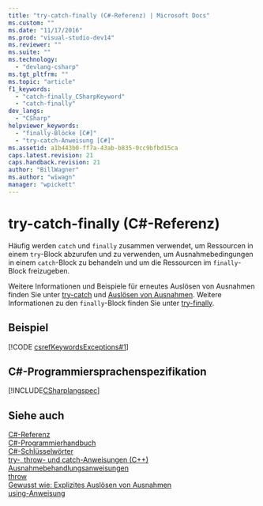 ```yaml
---
title: "try-catch-finally (C#-Referenz) | Microsoft Docs"
ms.custom: ""
ms.date: "11/17/2016"
ms.prod: "visual-studio-dev14"
ms.reviewer: ""
ms.suite: ""
ms.technology: 
  - "devlang-csharp"
ms.tgt_pltfrm: ""
ms.topic: "article"
f1_keywords: 
  - "catch-finally_CSharpKeyword"
  - "catch-finally"
dev_langs: 
  - "CSharp"
helpviewer_keywords: 
  - "finally-Blöcke [C#]"
  - "try-catch-Anweisung [C#]"
ms.assetid: a1b443b0-ff7a-43ab-b835-0cc9bfbd15ca
caps.latest.revision: 21
caps.handback.revision: 21
author: "BillWagner"
ms.author: "wiwagn"
manager: "wpickett"
---
```

# try-catch-finally (C#-Referenz)
Häufig werden `catch` und `finally` zusammen verwendet, um Ressourcen in einem `try`\-Block abzurufen und zu verwenden, um Ausnahmebedingungen in einem `catch`\-Block zu behandeln und um die Ressourcen im `finally`\-Block freizugeben.  
  
 Weitere Informationen und Beispiele für erneutes Auslösen von Ausnahmen finden Sie unter [try\-catch](../../../csharp/language-reference/keywords/try-catch.md) und [Auslösen von Ausnahmen](../Topic/How%20to:%20Explicitly%20Throw%20Exceptions.md).  Weitere Informationen zu den `finally`\-Block finden Sie unter [try\-finally](../../../csharp/language-reference/keywords/try-finally.md).  
  
## Beispiel  
 [!CODE [csrefKeywordsExceptions#1](../CodeSnippet/VS_Snippets_VBCSharp/csrefKeywordsExceptions#1)]  
  
## C\#\-Programmiersprachenspezifikation  
 [!INCLUDE[CSharplangspec](../../../csharp/language-reference/keywords/includes/csharplangspec_md.md)]  
  
## Siehe auch  
 [C\#\-Referenz](../../../csharp/language-reference/index.md)   
 [C\#\-Programmierhandbuch](../../../csharp/programming-guide/index.md)   
 [C\#\-Schlüsselwörter](../../../csharp/language-reference/keywords/index.md)   
 [try\-, throw\- und catch\-Anweisungen \(C\+\+\)](/visual-cpp/cpp/try-throw-and-catch-statements-cpp)   
 [Ausnahmebehandlungsanweisungen](../../../csharp/language-reference/keywords/exception-handling-statements.md)   
 [throw](../../../csharp/language-reference/keywords/throw.md)   
 [Gewusst wie: Explizites Auslösen von Ausnahmen](../Topic/How%20to:%20Explicitly%20Throw%20Exceptions.md)   
 [using\-Anweisung](../../../csharp/language-reference/keywords/using-statement.md)